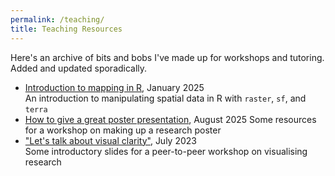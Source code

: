 ```yaml
---
permalink: /teaching/
title: Teaching Resources
---
```


Here's an archive of bits and bobs I've made up for workshops and tutoring. Added and updated sporadically.

- <a href="/teaching/mapping_intro">Introduction to mapping in R</a>, January 2025  
An introduction to manipulating spatial data in R with `raster`, `sf`, and `terra`
- <a href="/teaching/how_to_poster">How to give a great poster presentation</a>, August 2025
Some resources for a workshop on making up a research poster
- ["Let's talk about visual clarity"](https://lu-harr.github.io/_pages/teaching/visualisation_workshop.pdf), July 2023  
Some introductory slides for a peer-to-peer workshop on visualising research
